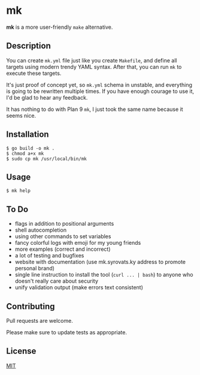 # mk

**mk** is a more user-friendly `make` alternative.


## Description

You can create `mk.yml` file just like you create `Makefile`, and define all targets using modern trendy YAML syntax. After that, you can run `mk` to execute these targets.

It's just proof of concept yet, so `mk.yml` schema in unstable, and everything is going to be rewritten multiple times. If you have enough courage to use it, I'd be glad to hear any feedback.

It has nothing to do with Plan 9 `mk`, I just took the same name because it seems nice.


## Installation

```shell
$ go build -o mk .
$ chmod a+x mk
$ sudo cp mk /usr/local/bin/mk
```


## Usage

```shell
$ mk help
```


## To Do

* flags in addition to positional arguments
* shell autocompletion
* using other commands to set variables
* fancy colorful logs with emoji for my young friends
* more examples (correct and incorrect)
* a lot of testing and bugfixes
* website with documentation (use mk.syrovats.ky address to promote personal brand)
* single line instruction to install the tool (`curl ... | bash`) to anyone who doesn't really care about security
* unify validation output (make errors text consistent)


## Contributing

Pull requests are welcome.

Please make sure to update tests as appropriate.

## License
[MIT](https://choosealicense.com/licenses/mit/)
